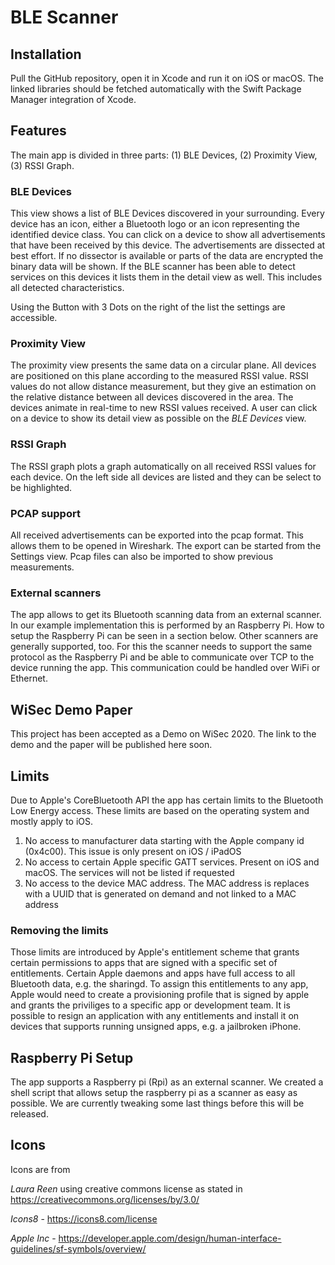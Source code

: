 # BLE Scanner 

## Installation 

Pull the GitHub repository, open it in Xcode and run it on iOS or macOS. The linked libraries should be fetched automatically with the Swift Package Manager integration of Xcode. 

## Features 

The main app is divided in three parts: (1) BLE Devices, (2) Proximity View, (3) RSSI Graph. 

### BLE Devices 
This view shows a list of BLE Devices discovered in your surrounding. Every device has an icon, either a Bluetooth logo or an icon representing the identified device class.
You can click on a device to show all advertisements  that have been received by this device. The advertisements are dissected at best effort. If no dissector is available or parts of the data are encrypted the binary data will be shown. 
If the BLE scanner has been able to detect services on this devices it lists them in the detail view as well. This includes all detected characteristics. 

Using the Button with 3 Dots on the right of the list the settings are accessible. 

### Proximity View  

The proximity view presents the same data on a circular plane. All devices are positioned on this plane according to the measured RSSI value. RSSI values do not allow distance measurement, but they give an estimation on the relative distance between all devices discovered in the area. 
The devices animate in real-time to new RSSI values received. A user can click on a device to show its detail view as possible on the *BLE Devices* view. 

### RSSI Graph

The RSSI graph plots a graph automatically on all received RSSI values for each device. On the left side all devices are listed and they can be select to be highlighted. 

### PCAP support

All received advertisements can be exported into the pcap format. This allows them to be opened in Wireshark. The export can be started from the Settings view. 
Pcap files can also be imported to show previous measurements. 

### External scanners 

The app allows to get its Bluetooth scanning data from an external scanner. In our example implementation this is performed by an Raspberry Pi. 
How to setup the Raspberry Pi can be seen in a section below. 
Other scanners are generally supported, too. For this the scanner needs to support the same protocol as the Raspberry Pi and be able to communicate over TCP to the device running the app. 
This communication could be handled over WiFi or Ethernet. 


## WiSec Demo Paper 

This project has been accepted as a Demo on WiSec 2020. The link to the demo and the paper will be published here soon.

## Limits 

Due to Apple's CoreBluetooth API the app has certain limits to the Bluetooth Low Energy access. These limits are based on the operating system and mostly apply to iOS. 

1. No access to manufacturer data starting with the Apple company id (0x4c00). This issue is only present on iOS / iPadOS 
2. No access to certain Apple specific GATT services. Present on iOS and macOS. The services will not be listed if requested 
3. No access to the device MAC address. The MAC address is replaces with a UUID that is generated on demand and not linked to a MAC address  

### Removing the limits 
Those limits are introduced by Apple's entitlement scheme that grants certain permissions to apps that are signed with a specific set of entitlements. 
Certain Apple daemons and apps have full access to all Bluetooth data, e.g. the sharingd. To assign this entitlements to any app, Apple would need to create a provisioning profile that is signed by apple and grants the priviliges to a specific app or development team. It is possible to resign an application with any entitlements and install it on devices that supports running unsigned apps, e.g. a jailbroken iPhone.  

## Raspberry Pi Setup

The app supports a Raspberry pi (Rpi) as an external scanner. 
We created a shell script that allows setup the raspberry pi as a scanner as easy as possible. We are currently tweaking some last things before this will be released. 


## Icons 

Icons are from 

*Laura Reen* using creative commons license as stated in https://creativecommons.org/licenses/by/3.0/

*Icons8* - https://icons8.com/license 

*Apple Inc* - https://developer.apple.com/design/human-interface-guidelines/sf-symbols/overview/

